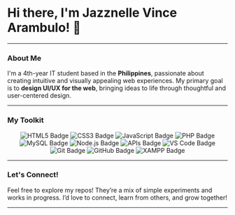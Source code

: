 # Hi there, I'm Jazznelle Vince Arambulo! 👋

---

### About Me

I'm a 4th-year IT student based in the **Philippines**, passionate about creating intuitive and visually appealing web experiences. My primary goal is to **design UI/UX for the web**, bringing ideas to life through thoughtful and user-centered design.

---

### My Toolkit

<p align="center">
  <img src="https://img.shields.io/badge/-HTML5-E34F26?style=flat-square&logo=html5&logoColor=white" alt="HTML5 Badge"/>
  <img src="https://img.shields.io/badge/-CSS3-1572B6?style=flat-square&logo=css3&logoColor=white" alt="CSS3 Badge"/>
  <img src="https://img.shields.io/badge/-JavaScript-F7DF1E?style=flat-square&logo=javascript&logoColor=black" alt="JavaScript Badge"/>
  <img src="https://img.shields.io/badge/-PHP-777BB4?style=flat-square&logo=php&logoColor=white" alt="PHP Badge"/>
  <img src="https://img.shields.io/badge/-MySQL-4479A1?style=flat-square&logo=mysql&logoColor=white" alt="MySQL Badge"/>
  <img src="https://img.shields.io/badge/-Node.js-339933?style=flat-square&logo=node.js&logoColor=white" alt="Node.js Badge"/>
  <img src="https://img.shields.io/badge/-APIs-007FFF?style=flat-square&logo=dependabot&logoColor=white" alt="APIs Badge"/>
  <img src="https://img.shields.io/badge/-VS%20Code-007ACC?style=flat-square&logo=visual-studio-code&logoColor=white" alt="VS Code Badge"/>
  <img src="https://img.shields.io/badge/-Git-F05032?style=flat-square&logo=git&logoColor=white" alt="Git Badge"/>
  <img src="https://img.shields.io/badge/-GitHub-181717?style=flat-square&logo=github&logoColor=white" alt="GitHub Badge"/>
  <img src="https://img.shields.io/badge/-XAMPP-FB7A24?style=flat-square&logo=apache&logoColor=white" alt="XAMPP Badge"/>
</p>

---

### Let's Connect!

Feel free to explore my repos! They’re a mix of simple experiments and works in progress. I’d love to connect, learn from others, and grow together!

---

